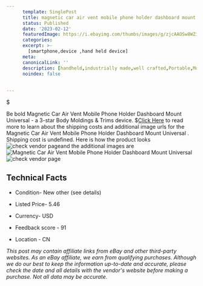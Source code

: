 ```yaml
---
      template: SinglePost
      title: magnetic car air vent mobile phone holder dashboard mount universal 
      status: Published
      date: '2023-02-12'
      featuredImage: https://i.ebayimg.com/thumbs/images/g/zjcAAOSw8WZiNDQU/s-l225.jpg
      categories: 
      excerpt: >-
        [smartphone,device ,hand held device]
      meta:
      canonicalLink: ''
      description: [handheld,industrially made,well crafted,Portable,Mobile,Compact,Convenient,Lightweight,Maneuverable,Man-portable,Miniature,Carriable,Hand-held,Light,Holdable,Transportable,Mobile device,Pocket-sized,On-the-go,Wireless,Cordless,Compact size,Convenient size, smartphone,device ,hand held device]
      noindex: false
      
        
---
```

$

Be bold Magnetic Car Air Vent Mobile Phone Holder Dashboard Mount Universal  - a 3-star Body Moldings & Trims device.
$[Click Here](https://www.ebay.com/itm/403643982600?fits=Make%3AMercury&hash=item5dfb0e6308%3Ag%3AzjcAAOSw8WZiNDQU&mkevt=1&mkcid=1&mkrid=711-53200-19255-0&campid=%253CePNCampaignId%253E&customid=%253CreferenceId%253E&toolid=10049) to read more to learn about the shipping costs and additional image urls for the Magnetic Car Air Vent Mobile Phone Holder Dashboard Mount Universal . Shipping cost is undefined. Here is how the product looks ![check vendor page](https://i.ebayimg.com/thumbs/images/g/zjcAAOSw8WZiNDQU/s-l225.jpg)and the additional images are![Magnetic Car Air Vent Mobile Phone Holder Dashboard Mount Universal ](https://i.ebayimg.com/images/g/zjcAAOSw8WZiNDQU/s-l1200.jpg)![check vendor page](https://origin-galleryplus.ebayimg.com/ws/web/403643982600_2_0_1/225x225.jpg,https://origin-galleryplus.ebayimg.com/ws/web/403643982600_3_0_1/225x225.jpg,https://origin-galleryplus.ebayimg.com/ws/web/403643982600_4_0_1/225x225.jpg,https://origin-galleryplus.ebayimg.com/ws/web/403643982600_5_0_1/225x225.jpg,https://origin-galleryplus.ebayimg.com/ws/web/403643982600_6_0_1/225x225.jpg,https://origin-galleryplus.ebayimg.com/ws/web/403643982600_7_0_1/225x225.jpg,https://origin-galleryplus.ebayimg.com/ws/web/403643982600_8_0_1/225x225.jpg,https://origin-galleryplus.ebayimg.com/ws/web/403643982600_9_0_1/225x225.jpg,https://origin-galleryplus.ebayimg.com/ws/web/403643982600_10_0_1/225x225.jpg,https://origin-galleryplus.ebayimg.com/ws/web/403643982600_11_0_1/225x225.jpg,https://origin-galleryplus.ebayimg.com/ws/web/403643982600_12_0_1/225x225.jpg)



 ## Technical Facts 



     
      

 - Condition- New other (see details) 


      

 - Listed Price- 5.46 


      

 - Currency- USD 


      

 - Feedback score - 91 


      

 - Location - CN 


      
      

 *_This post may contain affiliate links from eBay and other third-party websites. As an eBay affiliate, we earn from qualifying purchases. Although we do our best to keep the information up-to-date and accurate, please check the date and all details with the vendor's website before making a purchase. Not all data may be accurate._*






